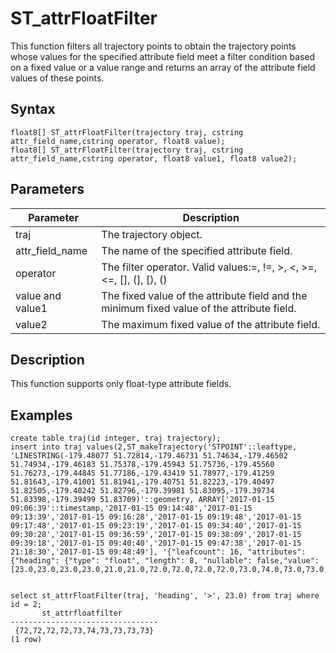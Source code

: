# ST\_attrFloatFilter

This function filters all trajectory points to obtain the trajectory points whose values for the specified attribute field meet a filter condition based on a fixed value or a value range and returns an array of the attribute field values of these points.

## Syntax

```
float8[] ST_attrFloatFilter(trajectory traj, cstring attr_field_name,cstring operator, float8 value);
float8[] ST_attrFloatFilter(trajectory traj, cstring attr_field_name,cstring operator, float8 value1, float8 value2);
```

## Parameters

|Parameter|Description|
|---------|-----------|
|traj|The trajectory object.|
|attr\_field\_name|The name of the specified attribute field.|
|operator|The filter operator. Valid values:=, !=, \>, <, \>=, <=, \[\], \(\], \[\), \(\) |
|value and value1|The fixed value of the attribute field and the minimum fixed value of the attribute field.|
|value2|The maximum fixed value of the attribute field.|

## Description

This function supports only float-type attribute fields.

## Examples

```
create table traj(id integer, traj trajectory);
insert into traj values(2,ST_makeTrajectory('STPOINT'::leaftype, 'LINESTRING(-179.48077 51.72814,-179.46731 51.74634,-179.46502 51.74934,-179.46183 51.75378,-179.45943 51.75736,-179.45560 51.76273,-179.44845 51.77186,-179.43419 51.78977,-179.41259 51.81643,-179.41001 51.81941,-179.40751 51.82223,-179.40497 51.82505,-179.40242 51.82796,-179.39981 51.83095,-179.39734 51.83398,-179.39499 51.83709)'::geometry, ARRAY['2017-01-15 09:06:39'::timestamp,'2017-01-15 09:14:48','2017-01-15 09:13:39','2017-01-15 09:16:28','2017-01-15 09:19:48','2017-01-15 09:17:48','2017-01-15 09:23:19','2017-01-15 09:34:40','2017-01-15 09:30:28','2017-01-15 09:36:59','2017-01-15 09:38:09','2017-01-15 09:39:18','2017-01-15 09:40:40','2017-01-15 09:47:38','2017-01-15 21:18:30','2017-01-15 09:48:49'], '{"leafcount": 16, "attributes": {"heading": {"type": "float", "length": 8, "nullable": false,"value":[23.0,23.0,23.0,23.0,21.0,21.0,72.0,72.0,72.0,72.0,73.0,74.0,73.0,73.0,73.0,73.0]}}}'));


select st_attrFloatFilter(traj, 'heading', '>', 23.0) from traj where id = 2;
       st_attrfloatfilter        
---------------------------------
 {72,72,72,72,73,74,73,73,73,73}
(1 row)
```

